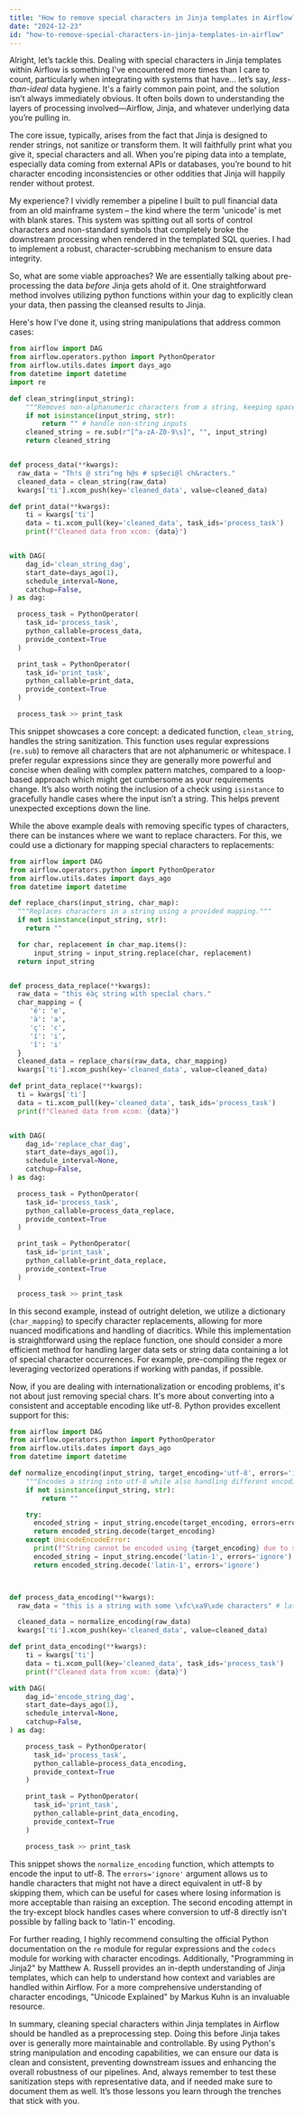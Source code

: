 ```yaml
---
title: "How to remove special characters in Jinja templates in Airflow?"
date: "2024-12-23"
id: "how-to-remove-special-characters-in-jinja-templates-in-airflow"
---
```


Alright, let’s tackle this. Dealing with special characters in Jinja templates within Airflow is something I've encountered more times than I care to count, particularly when integrating with systems that have... let’s say, *less-than-ideal* data hygiene. It's a fairly common pain point, and the solution isn’t always immediately obvious. It often boils down to understanding the layers of processing involved—Airflow, Jinja, and whatever underlying data you’re pulling in.

The core issue, typically, arises from the fact that Jinja is designed to render strings, not sanitize or transform them. It will faithfully print what you give it, special characters and all. When you're piping data into a template, especially data coming from external APIs or databases, you’re bound to hit character encoding inconsistencies or other oddities that Jinja will happily render without protest.

My experience? I vividly remember a pipeline I built to pull financial data from an old mainframe system – the kind where the term 'unicode' is met with blank stares. This system was spitting out all sorts of control characters and non-standard symbols that completely broke the downstream processing when rendered in the templated SQL queries. I had to implement a robust, character-scrubbing mechanism to ensure data integrity.

So, what are some viable approaches? We are essentially talking about pre-processing the data _before_ Jinja gets ahold of it. One straightforward method involves utilizing python functions within your dag to explicitly clean your data, then passing the cleansed results to Jinja.

Here's how I've done it, using string manipulations that address common cases:

```python
from airflow import DAG
from airflow.operators.python import PythonOperator
from airflow.utils.dates import days_ago
from datetime import datetime
import re

def clean_string(input_string):
    """Removes non-alphanumeric characters from a string, keeping spaces."""
    if not isinstance(input_string, str):
        return "" # handle non-string inputs
    cleaned_string = re.sub(r"[^a-zA-Z0-9\s]", "", input_string)
    return cleaned_string


def process_data(**kwargs):
  raw_data = "Th!s @ stri^ng h@s # sp$eci@l ch&racters."
  cleaned_data = clean_string(raw_data)
  kwargs['ti'].xcom_push(key='cleaned_data', value=cleaned_data)

def print_data(**kwargs):
    ti = kwargs['ti']
    data = ti.xcom_pull(key='cleaned_data', task_ids='process_task')
    print(f"Cleaned data from xcom: {data}")


with DAG(
    dag_id='clean_string_dag',
    start_date=days_ago(1),
    schedule_interval=None,
    catchup=False,
) as dag:

  process_task = PythonOperator(
    task_id='process_task',
    python_callable=process_data,
    provide_context=True
  )

  print_task = PythonOperator(
    task_id='print_task',
    python_callable=print_data,
    provide_context=True
  )

  process_task >> print_task

```

This snippet showcases a core concept: a dedicated function, `clean_string`, handles the string sanitization. This function uses regular expressions (`re.sub`) to remove all characters that are not alphanumeric or whitespace. I prefer regular expressions since they are generally more powerful and concise when dealing with complex pattern matches, compared to a loop-based approach which might get cumbersome as your requirements change. It’s also worth noting the inclusion of a check using `isinstance` to gracefully handle cases where the input isn’t a string. This helps prevent unexpected exceptions down the line.

While the above example deals with removing specific types of characters, there can be instances where we want to replace characters. For this, we could use a dictionary for mapping special characters to replacements:

```python
from airflow import DAG
from airflow.operators.python import PythonOperator
from airflow.utils.dates import days_ago
from datetime import datetime

def replace_chars(input_string, char_map):
  """Replaces characters in a string using a provided mapping."""
  if not isinstance(input_string, str):
    return ""

  for char, replacement in char_map.items():
      input_string = input_string.replace(char, replacement)
  return input_string


def process_data_replace(**kwargs):
  raw_data = "this éàç string wíth specîal chars."
  char_mapping = {
     'é': 'e',
     'à': 'a',
     'ç': 'c',
     'í': 'i',
     'î': 'i'
  }
  cleaned_data = replace_chars(raw_data, char_mapping)
  kwargs['ti'].xcom_push(key='cleaned_data', value=cleaned_data)

def print_data_replace(**kwargs):
  ti = kwargs['ti']
  data = ti.xcom_pull(key='cleaned_data', task_ids='process_task')
  print(f"Cleaned data from xcom: {data}")


with DAG(
    dag_id='replace_char_dag',
    start_date=days_ago(1),
    schedule_interval=None,
    catchup=False,
) as dag:

  process_task = PythonOperator(
    task_id='process_task',
    python_callable=process_data_replace,
    provide_context=True
  )

  print_task = PythonOperator(
    task_id='print_task',
    python_callable=print_data_replace,
    provide_context=True
  )

  process_task >> print_task
```

In this second example, instead of outright deletion, we utilize a dictionary (`char_mapping`) to specify character replacements, allowing for more nuanced modifications and handling of diacritics. While this implementation is straightforward using the replace function, one should consider a more efficient method for handling larger data sets or string data containing a lot of special character occurrences. For example, pre-compiling the regex or leveraging vectorized operations if working with pandas, if possible.

Now, if you are dealing with internationalization or encoding problems, it's not about just removing special chars. It's more about converting into a consistent and acceptable encoding like utf-8.  Python provides excellent support for this:

```python
from airflow import DAG
from airflow.operators.python import PythonOperator
from airflow.utils.dates import days_ago
from datetime import datetime

def normalize_encoding(input_string, target_encoding='utf-8', errors='ignore'):
    """Encodes a string into utf-8 while also handling different encodings."""
    if not isinstance(input_string, str):
        return ""

    try:
      encoded_string = input_string.encode(target_encoding, errors=errors)
      return encoded_string.decode(target_encoding)
    except UnicodeEncodeError:
      print(f"String cannot be encoded using {target_encoding} due to special characters. Trying 'latin-1'")
      encoded_string = input_string.encode('latin-1', errors='ignore')
      return encoded_string.decode('latin-1', errors='ignore')



def process_data_encoding(**kwargs):
  raw_data = "this is a string with some \xfc\xa9\xde characters" # latin-1 chars

  cleaned_data = normalize_encoding(raw_data)
  kwargs['ti'].xcom_push(key='cleaned_data', value=cleaned_data)

def print_data_encoding(**kwargs):
    ti = kwargs['ti']
    data = ti.xcom_pull(key='cleaned_data', task_ids='process_task')
    print(f"Cleaned data from xcom: {data}")

with DAG(
    dag_id='encode_string_dag',
    start_date=days_ago(1),
    schedule_interval=None,
    catchup=False,
) as dag:

    process_task = PythonOperator(
      task_id='process_task',
      python_callable=process_data_encoding,
      provide_context=True
    )

    print_task = PythonOperator(
      task_id='print_task',
      python_callable=print_data_encoding,
      provide_context=True
    )

    process_task >> print_task
```

This snippet shows the `normalize_encoding` function, which attempts to encode the input to utf-8. The `errors='ignore'` argument allows us to handle characters that might not have a direct equivalent in utf-8 by skipping them, which can be useful for cases where losing information is more acceptable than raising an exception. The second encoding attempt in the try-except block handles cases where conversion to utf-8 directly isn't possible by falling back to 'latin-1' encoding.

For further reading, I highly recommend consulting the official Python documentation on the `re` module for regular expressions and the `codecs` module for working with character encodings. Additionally, "Programming in Jinja2" by Matthew A. Russell provides an in-depth understanding of Jinja templates, which can help to understand how context and variables are handled within Airflow. For a more comprehensive understanding of character encodings, "Unicode Explained" by Markus Kuhn is an invaluable resource.

In summary, cleaning special characters within Jinja templates in Airflow should be handled as a preprocessing step. Doing this before Jinja takes over is generally more maintainable and controllable. By using Python's string manipulation and encoding capabilities, we can ensure our data is clean and consistent, preventing downstream issues and enhancing the overall robustness of our pipelines. And, always remember to test these sanitization steps with representative data, and if needed make sure to document them as well. It’s those lessons you learn through the trenches that stick with you.
